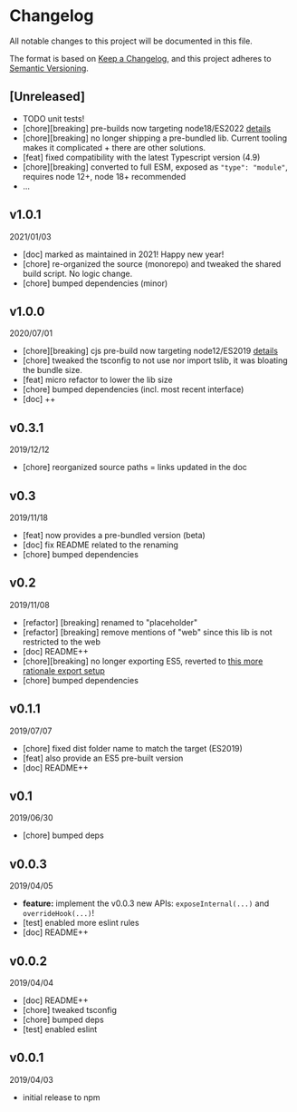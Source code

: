 # Changelog

All notable changes to this project will be documented in this file.

The format is based on [Keep a Changelog](https://keepachangelog.com/en/1.0.0/),
and this project adheres to [Semantic Versioning](https://semver.org/spec/v2.0.0.html).

## [Unreleased]
* TODO unit tests!
* [chore][breaking] pre-builds now targeting node18/ES2022 [details](../../0-CONTRIBUTING/06-conventions--js--modules.md)
* [chore][breaking] no longer shipping a pre-bundled lib. Current tooling makes it complicated + there are other solutions.
* [feat] fixed compatibility with the latest Typescript version (4.9)
* [chore][breaking] converted to full ESM, exposed as `"type": "module"`, requires node 12+, node 18+ recommended
* ...

## v1.0.1
2021/01/03
* [doc] marked as maintained in 2021! Happy new year!
* [chore] re-organized the source (monorepo) and tweaked the shared build script. No logic change.
* [chore] bumped dependencies (minor)

## v1.0.0
2020/07/01
* [chore][breaking] cjs pre-build now targeting node12/ES2019 [details](../../CONTRIBUTING/module-exports.md)
* [chore] tweaked the tsconfig to not use nor import tslib, it was bloating the bundle size.
* [feat] micro refactor to lower the lib size
* [chore] bumped dependencies (incl. most recent interface)
* [doc] ++

## v0.3.1
2019/12/12
* [chore] reorganized source paths = links updated in the doc

## v0.3
2019/11/18
* [feat] now provides a pre-bundled version (beta)
* [doc] fix README related to the renaming
* [chore] bumped dependencies

## v0.2
2019/11/08
* [refactor] [breaking] renamed to "placeholder"
* [refactor] [breaking] remove mentions of "web" since this lib is not restricted to the web
* [doc] README++
* [chore][breaking] no longer exporting ES5, reverted to [this more rationale export setup](../../CONTRIBUTING/module-exports.md)
* [chore] bumped dependencies

## v0.1.1
2019/07/07
* [chore] fixed dist folder name to match the target (ES2019)
* [feat] also provide an ES5 pre-built version
* [doc] README++

## v0.1
2019/06/30
* [chore] bumped deps

## v0.0.3
2019/04/05
* **feature:** implement the v0.0.3 new APIs: `exposeInternal(...)` and `overrideHook(...)`!
* [test] enabled more eslint rules
* [doc] README++

## v0.0.2
2019/04/04
* [doc] README++
* [chore] tweaked tsconfig
* [chore] bumped deps
* [test] enabled eslint

## v0.0.1
2019/04/03
* initial release to npm

